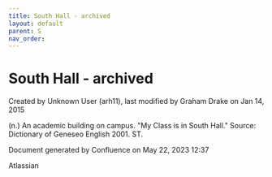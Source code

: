 ```yaml
---
title: South Hall - archived
layout: default
parent: S
nav_order:
---
```


# South Hall - archived

Created by  Unknown User (arh11), last modified by  Graham Drake on Jan 14, 2015

(n.) An academic building on campus. &quot;My Class is in South Hall.&quot; Source: Dictionary of Geneseo English 2001. ST.

Document generated by Confluence on May 22, 2023 12:37

Atlassian
